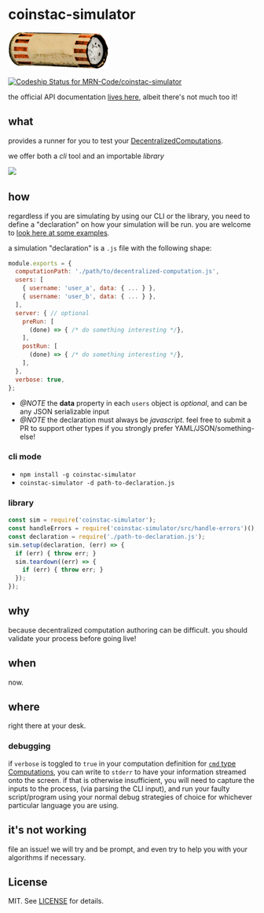 # coinstac-simulator

<img src="https://raw.githubusercontent.com/MRN-Code/coinstac/master/img/coinstac.png" height="75px">

[ ![Codeship Status for MRN-Code/coinstac-simulator](https://codeship.com/projects/370d2330-d2b2-0133-5da2-5e07c373472b/status?branch=master)](https://codeship.com/projects/141922)

the official API documentation [lives here](http://mrn-code.github.io/coinstac-simulator/), albeit there's not much too it!

## what

provides a runner for you to test your [DecentralizedComputations](http://mrn-code.github.io/coinstac-common/DecentralizedComputation.html).

we offer both a *cli* tool and an importable *library*

<img src="https://raw.githubusercontent.com/MRN-Code/coinstac-simulator/master/media/demo-capture.gif" />

## how

regardless if you are simulating by using our CLI or the library, you need to define a "declaration" on how your simulation will be run.  you are welcome to [look here at some examples](https://github.com/MRN-Code/coinstac-decentralized-algorithm-integration/blob/master/test/declarations/).

a simulation "declaration" is a `.js` file with the following shape:

```js
module.exports = {
  computationPath: './path/to/decentralized-computation.js',
  users: [
    { username: 'user_a', data: { ... } },
    { username: 'user_b', data: { ... } },
  ],
  server: { // optional
    preRun: [
      (done) => { /* do something interesting */},
    ],
    postRun: [
      (done) => { /* do something interesting */},
    ],
  },
  verbose: true,
};
```
 - _@NOTE_ the **data** property in each `users` object is _optional_, and can be any JSON serializable input
 - _@NOTE_ the declaration must always be _javascript_.  feel free to submit a PR to support other types if you strongly prefer YAML/JSON/something-else!

### cli mode

- `npm install -g coinstac-simulator`
- `coinstac-simulator -d path-to-declaration.js`

### library

```js
const sim = require('coinstac-simulator');
const handleErrors = require('coinstac-simulator/src/handle-errors')();
const declaration = require('./path-to-declaration.js');
sim.setup(declaration, (err) => {
  if (err) { throw err; }
  sim.teardown((err) => {
    if (err) { throw err; }
  });
});
```

## why

because decentralized computation authoring can be difficult.  you should validate your process before going live!

## when

now.

## where

right there at your desk.

### debugging

if `verbose` is toggled to `true` in your computation definition for [`cmd` type Computations](http://mrn-code.github.io/coinstac-common/CommandComputation.html), you can write to `stderr` to have your information streamed onto the screen.  if that is otherwise insufficient, you will need to capture the inputs to the process, (via parsing the CLI input), and run your faulty script/program using your normal debug strategies of choice for whichever particular language you are using.

## it's not working

file an issue!  we will try and be prompt, and even try to help you with your algorithms if necessary.

## License

MIT. See [LICENSE](./LICENSE) for details.
